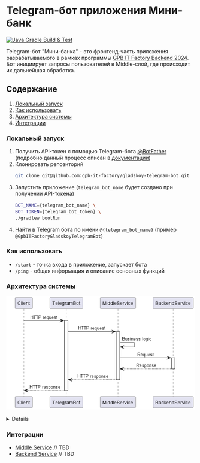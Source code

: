 # Telegram-бот приложения Мини-банк

[![Java Gradle Build & Test](https://github.com/gpb-it-factory/gladskoy-telegram-bot/actions/workflows/gradle-ci.yml/badge.svg)](https://github.com/gpb-it-factory/gladskoy-telegram-bot/actions/workflows/gradle-ci.yml)

Telegram-бот "Мини-банка" - это фронтенд-часть приложения разрабатываемого в рамках программы [GPB IT Factory Backend 2024](https://gpb.fut.ru/itfactory/backend).
Бот инициирует запросы пользователей в Middle-слой, где происходит их дальнейшая обработка.


## Содержание

1. [Локальный запуск](#локальный-запуск)
2. [Как использовать](#как-использовать)
3. [Архитектура системы](#архитектура-системы)
4. [Интеграции](#интеграции)


### Локальный запуск

1. Получить API-токен с помощью Telegram-бота [@BotFather](https://t.me/botfather) (подробно данный процесс описан в 
[документации](https://core.telegram.org/bots/tutorial#obtain-your-bot-token))
2. Клонировать репозиторий
    ```bash
    git clone git@github.com:gpb-it-factory/gladskoy-telegram-bot.git
    ```
3. Запустить приложение (`telegram_bot_name` будет создано при получении API-токена)
    ```bash
    BOT_NAME={telegram_bot_name} \
    BOT_TOKEN={telegram_bot_token} \
    ./gradlew bootRun
    ```
4. Найти в Telegram бота по имени `@{telegram_bot_name}` (пример `@GpbITFactoryGladskoyTelegramBot`)


### Как использовать

- `/start` - точка входа в приложение, запускает бота
- `/ping` - общая информация и описание основных функций


### Архитектура системы

![](src/main/resources/plantuml/architecture.png)

<details>

```plantuml
@startuml architecture
skinparam sequenceMessageAlign center
skinparam ParticipantPadding 20

participant Client
participant TelegramBot
participant MiddleService
participant BackendService

Client -> TelegramBot: HTTP request
activate TelegramBot

TelegramBot -> MiddleService: HTTP request
activate MiddleService

MiddleService -> MiddleService: Business logic

MiddleService -> BackendService: Request
activate BackendService

BackendService --> MiddleService: Response
deactivate BackendService

MiddleService --> TelegramBot: HTTP response
deactivate MiddleService

TelegramBot --> Client: HTTP response
deactivate TelegramBot
@enduml
```
</details>


### Интеграции

- [Middle Service]() // TBD
- [Backend Service]() // TBD
